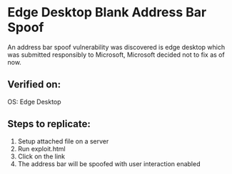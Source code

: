 # Edge Desktop Blank Address Bar Spoof

An address bar spoof vulnerability was discovered is edge desktop which was submitted responsibly to Microsoft, Microsoft decided not to fix as of now. 

## Verified on:
OS: Edge Desktop 

## Steps to replicate:

1. Setup attached file on a server
2. Run exploit.html
3. Click on the link
4. The address bar will be spoofed with user interaction enabled

